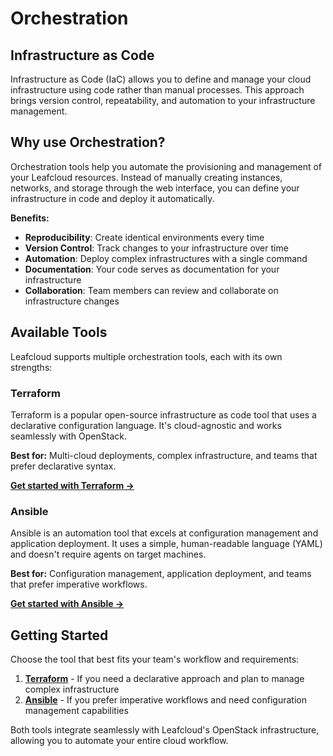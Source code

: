 # Orchestration

## Infrastructure as Code

Infrastructure as Code (IaC) allows you to define and manage your cloud infrastructure using code rather than manual processes. This approach brings version control, repeatability, and automation to your infrastructure management.

## Why use Orchestration?

Orchestration tools help you automate the provisioning and management of your Leafcloud resources. Instead of manually creating instances, networks, and storage through the web interface, you can define your infrastructure in code and deploy it automatically.

**Benefits:**
- **Reproducibility**: Create identical environments every time
- **Version Control**: Track changes to your infrastructure over time
- **Automation**: Deploy complex infrastructures with a single command
- **Documentation**: Your code serves as documentation for your infrastructure
- **Collaboration**: Team members can review and collaborate on infrastructure changes

## Available Tools

Leafcloud supports multiple orchestration tools, each with its own strengths:

### Terraform

Terraform is a popular open-source infrastructure as code tool that uses a declarative configuration language. It's cloud-agnostic and works seamlessly with OpenStack.

**Best for:** Multi-cloud deployments, complex infrastructure, and teams that prefer declarative syntax.

**[Get started with Terraform →](../terraform/creating-instances/)**

### Ansible

Ansible is an automation tool that excels at configuration management and application deployment. It uses a simple, human-readable language (YAML) and doesn't require agents on target machines.

**Best for:** Configuration management, application deployment, and teams that prefer imperative workflows.

**[Get started with Ansible →](../ansible/creating-instances/)**

## Getting Started

Choose the tool that best fits your team's workflow and requirements:

1. **[Terraform](../terraform/creating-instances/)** - If you need a declarative approach and plan to manage complex infrastructure
2. **[Ansible](../ansible/creating-instances/)** - If you prefer imperative workflows and need configuration management capabilities

Both tools integrate seamlessly with Leafcloud's OpenStack infrastructure, allowing you to automate your entire cloud workflow.

